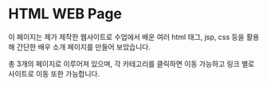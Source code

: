 # HTML WEB Page
이 페이지는 제가 제작한 웹사이트로 수업에서 배운 여러 html 태그, jsp, css 등을 활용해 간단한 배우 소개 페이지를 만들어 보았습니다.

총 3개의 페이지로 이루어져 있으며, 각 카테고리를 클릭하면 이동 가능하고 링크 별로 사이트로 이동 또한 가능합니다.

